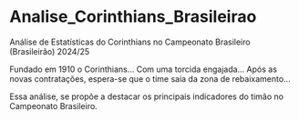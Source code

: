 # Analise_Corinthians_Brasileirao
Análise de Estatísticas do Corinthians no Campeonato Brasileiro (Brasileirão) 2024/25


Fundado em 1910 o Corinthians...
Com uma torcida engajada...
Após as novas contratações, espera-se que o time saia da zona de rebaixamento...

Essa análise, se propõe a destacar os principais indicadores do timão no Campeonato Brasileiro.
